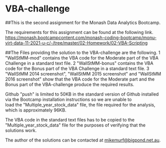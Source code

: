 # VBA-challenge

##This is the second assignment for the Monash Data Analytics Bootcamp.

The requirements for this assignment can be found at the following link.
https://monash.bootcampcontent.com/monash-coding-bootcamp/monu-virt-data-11-2021-u-c/-/tree/master/02-Homework/02-VBA-Scripting

##The Files providing the solution to the VBA-challenge are the following.
1   "WallStMM-mod"    contains the VBA code for the Moderate part of the VBA Challenge in a standard text file.
2   "WallStMM-bonus"  contains the VBA code for the Bonus part of the VBA Challenge  in a standard text file.
3   "WallStMM 2014 screenshot", "WallStMM 2015 screenshot" and "WallStMM 2016 screenshot" show that the VBA code for the Moderate part and
    the Bonus part of the VBA-challenge produce the required results.
    
Github "push" is limited to 50KB in the standard version of Github installed via the Bootcamp installation instructions so we are unable to  
load the "Multiple_year_stock_data" file, the file required for the analysis, which is approximately 96KB.

The VBA code in the standard text files has to be copied to the "Multiple_year_stock_data" file for the purposes of verifying that the solutions work.

The author of the solutions can be contacted at mikemurf@bigpond.net.au.

